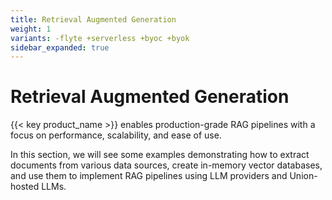```yaml
---
title: Retrieval Augmented Generation
weight: 1
variants: -flyte +serverless +byoc +byok
sidebar_expanded: true
---
```


# Retrieval Augmented Generation

{{< key product_name >}} enables production-grade RAG pipelines with a focus on
performance, scalability, and ease of use.

In this section, we will see some examples demonstrating how to extract documents
from various data sources, create in-memory vector databases, and use them to
implement RAG pipelines using LLM providers and Union-hosted LLMs.
